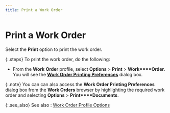 ```yaml
---
title: Print a Work Order
---
```


# Print a Work Order


Select the **Print** option to print  the work order.


{:.steps}
To print  the work order, do the following:

- From the **Work** **Order**  profile, select **Options** > **Print** > **Work****Order**. You will see the [**Work Order Printing Preferences**]({{site.ba_baseurl}}/misc/work_order_printing_preferences_dialog_box_work_order_profile_options_print_assembly_content.html) dialog  box.



{:.note}
You can can also access the **Work 
 Order Printing Preferences** dialog box from the **Work 
 Orders** browser by highlighting the required work order and selecting  **Options** > **Print****Documents**.


{:.see_also}
See also
: [Work  Order Profile Options]({{site.ba_baseurl}}/prod-asm/wo-opts/work_order_profile_options_assembly_content.html)
